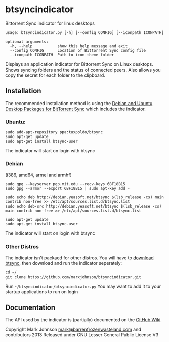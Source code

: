 btsyncindicator
===============

Bittorrent Sync indicator for linux desktops

```
usage: btsyncindicator.py [-h] [--config CONFIG] [--iconpath ICONPATH]

optional arguments:
  -h, --help           show this help message and exit
  --config CONFIG      Location of Bittorrent Sync config file
  --iconpath ICONPATH  Path to icon theme folder
```

Displays an application indicator for Bittorrent Sync on Linux desktops.
Shows syncing folders and the status of connected peers.
Also allows you copy the secret for each folder to the clipboard.

## Installation

The recommended installation method is using the [Debian and Ubuntu Desktop Packages for BitTorrent Sync](http://forum.bittorrent.com/topic/19560-debian-and-ubuntu-desktop-packages-for-bittorrent-sync/) which includes the indicator.

### Ubuntu:
```
sudo add-apt-repository ppa:tuxpoldo/btsync
sudo apt-get update
sudo apt-get install btsync-user
```
The indicator will start on login with btsync

### Debian 
(i386, amd64, armel and armhf)
```
sudo gpg --keyserver pgp.mit.edu --recv-keys 6BF18B15
sudo gpg --armor --export 6BF18B15 | sudo apt-key add -

sudo echo deb http://debian.yeasoft.net/btsync $(lsb_release -cs) main contrib non-free >> /etc/apt/sources.list.d/btsync.list
sudo echo deb-src http://debian.yeasoft.net/btsync $(lsb_release -cs) main contrib non-free >> /etc/apt/sources.list.d/btsync.list

sudo apt-get update
sudo apt-get install btsync-user
```
The indicator will start on login with btsync

### Other Distros
The indicator isn't packaed for other distros. You will have to [download btsync](http://labs.bittorrent.com/experiments/sync.html), then download and run the indicator seperately:
```
cd ~/
git clone https://github.com/marxjohnson/btsyncindicator.git
```
Run `~/btsyncindicator/btsyncindicator.py`
You may want to add it to your startup applications to run on login

## Documentation

The API used by the indicator is (partially) documented on the [GitHub Wiki](https://github.com/marxjohnson/btsyncindicator/wiki)

Copyright Mark Johnson <mark@barrenfrozenwasteland.com> and contributors 2013
Released under GNU Lesser General Public License V3
